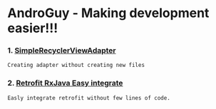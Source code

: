 # AndroGuy - Making development easier!!!

### 1. [SimpleRecyclerViewAdapter](https://github.com/pankaj89/AndroGuy/tree/master/SimpleRecyclerViewAdapter)
    Creating adapter without creating new files

### 2. [Retrofit RxJava Easy integrate](https://gist.github.com/pankaj89/18d8e101c2f5dcab73e797bfdd47333e)
    Easly integrate retrofit without few lines of code.

